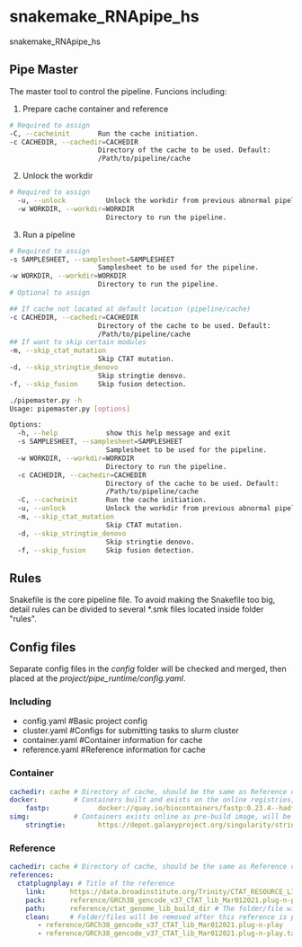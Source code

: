 # snakemake_RNApipe_hs
snakemake_RNApipe_hs


## Pipe Master

The master tool to control the pipeline. Funcions including:

1. Prepare cache container and reference

  ```bash
  # Required to assign
  -C, --cacheinit       Run the cache initiation.
  -c CACHEDIR, --cachedir=CACHEDIR
                        Directory of the cache to be used. Default:
                        /Path/to/pipeline/cache
  ```

2. Unlock the workdir

  ```bash
  # Required to assign
    -u, --unlock          Unlock the workdir from previous abnormal pipeline.
    -w WORKDIR, --workdir=WORKDIR
                          Directory to run the pipeline.
  ```

3. Run a pipeline

  ```bash
  # Required to assign
  -s SAMPLESHEET, --samplesheet=SAMPLESHEET
                        Samplesheet to be used for the pipeline.
  -w WORKDIR, --workdir=WORKDIR
                        Directory to run the pipeline.
  # Optional to assign

  ## If cache not located at default location (pipeline/cache)
  -c CACHEDIR, --cachedir=CACHEDIR
                        Directory of the cache to be used. Default:
                        /Path/to/pipeline/cache
  ## If want to skip certain modules
  -m, --skip_ctat_mutation
                        Skip CTAT mutation.
  -d, --skip_stringtie_denovo
                        Skip stringtie denovo.
  -f, --skip_fusion     Skip fusion detection.
  ```

```bash
./pipemaster.py -h
Usage: pipemaster.py [options]

Options:
  -h, --help            show this help message and exit
  -s SAMPLESHEET, --samplesheet=SAMPLESHEET
                        Samplesheet to be used for the pipeline.
  -w WORKDIR, --workdir=WORKDIR
                        Directory to run the pipeline.
  -c CACHEDIR, --cachedir=CACHEDIR
                        Directory of the cache to be used. Default:
                        /Path/to/pipeline/cache
  -C, --cacheinit       Run the cache initiation.
  -u, --unlock          Unlock the workdir from previous abnormal pipeline.
  -m, --skip_ctat_mutation
                        Skip CTAT mutation.
  -d, --skip_stringtie_denovo
                        Skip stringtie denovo.
  -f, --skip_fusion     Skip fusion detection.
```

## Rules

Snakefile is the core pipeline file. To avoid making the Snakefile too big, detail rules can be divided to several *.smk files located inside folder "rules".


## Config files

Separate config files in the *config* folder will be checked and merged, then placed at the *project/pipe_runtime/config.yaml*.


### Including

- config.yaml   \#Basic project config
- cluster.yaml  \#Configs for submitting tasks to slurm cluster
- container.yaml    \#Container information for cache
- reference.yaml    \#Reference information for cache

### Container

```yaml
cachedir: cache # Directory of cache, should be the same as Reference config
docker:         # Containers built and exists on the online registries, will be pulled to local.
    fastp:            docker://quay.io/biocontainers/fastp:0.23.4--hadf994f_2
simg:           # Containers exists online as pre-build image, will be downloaded directly
    stringtie:        https://depot.galaxyproject.org/singularity/stringtie%3A2.2.1--h6b7c446_4
```

### Reference

```yaml
cachedir: cache # Directory of cache, should be the same as Reference config
references:
  ctatplugnplay: # Title of the reference
    link:      https://data.broadinstitute.org/Trinity/CTAT_RESOURCE_LIB/GRCh38_gencode_v37_CTAT_lib_Mar012021.plug-n-play.tar.gz # Link to download
    pack:      reference/GRCh38_gencode_v37_CTAT_lib_Mar012021.plug-n-play/ctat_genome_lib_build_dir # The folder/file will be used after unpack
    path:      reference/ctat_genome_lib_build_dir # The folder/file will be placed eventually
    clean:     # Folder/files will be removed after this reference is processed
       - reference/GRCh38_gencode_v37_CTAT_lib_Mar012021.plug-n-play
       - reference/GRCh38_gencode_v37_CTAT_lib_Mar012021.plug-n-play.tar.gz
```
